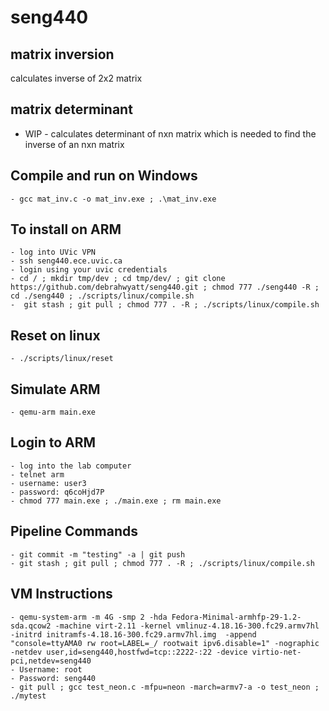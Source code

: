 # seng440


## matrix inversion
calculates inverse of 2x2 matrix 

## matrix determinant
 - WIP - 
 calculates determinant of nxn matrix which is needed to find the inverse of an nxn matrix

## Compile and run on Windows
    - gcc mat_inv.c -o mat_inv.exe ; .\mat_inv.exe

## To install on ARM
    - log into UVic VPN
    - ssh seng440.ece.uvic.ca
    - login using your uvic credentials
    - cd / ; mkdir tmp/dev ; cd tmp/dev/ ; git clone https://github.com/debrahwyatt/seng440.git ; chmod 777 ./seng440 -R ; cd ./seng440 ; ./scripts/linux/compile.sh
    -  git stash ; git pull ; chmod 777 . -R ; ./scripts/linux/compile.sh

## Reset on linux
    - ./scripts/linux/reset

## Simulate ARM
    - qemu-arm main.exe

## Login to ARM
    - log into the lab computer
    - telnet arm
    - username: user3
    - password: q6coHjd7P
    - chmod 777 main.exe ; ./main.exe ; rm main.exe

## Pipeline Commands
    - git commit -m "testing" -a | git push
    - git stash ; git pull ; chmod 777 . -R ; ./scripts/linux/compile.sh


## VM Instructions
    - qemu-system-arm -m 4G -smp 2 -hda Fedora-Minimal-armhfp-29-1.2-sda.qcow2 -machine virt-2.11 -kernel vmlinuz-4.18.16-300.fc29.armv7hl -initrd initramfs-4.18.16-300.fc29.armv7hl.img  -append "console=ttyAMA0 rw root=LABEL=_/ rootwait ipv6.disable=1" -nographic -netdev user,id=seng440,hostfwd=tcp::2222-:22 -device virtio-net-pci,netdev=seng440
    - Username: root
    - Password: seng440
    - git pull ; gcc test_neon.c -mfpu=neon -march=armv7-a -o test_neon ; ./mytest